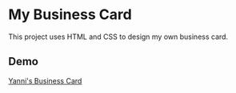 # My Business Card
This project uses HTML and CSS to design my own business card.

## Demo
[Yanni's Business Card](https://yanni-business-card.netlify.app)
